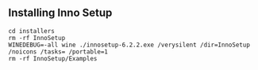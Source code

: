 ## Installing Inno Setup

```text
cd installers
rm -rf InnoSetup
WINEDEBUG=-all wine ./innosetup-6.2.2.exe /verysilent /dir=InnoSetup /noicons /tasks= /portable=1
rm -rf InnoSetup/Examples
```

